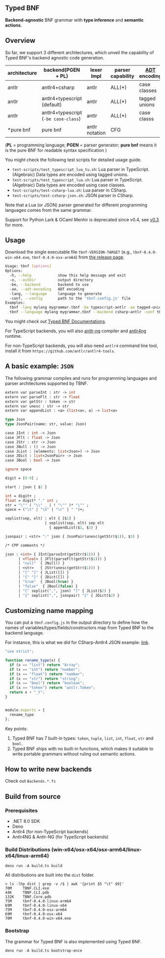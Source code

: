 ## Typed BNF

**Backend-agnostic** BNF grammar with **type inference** and **semantic actions**.

## Overview

So far, we support 3 different architectures, which unveil the capability of Typed BNF's backend agnostic code generation.

| architecture   | backend(PGEN + PL)   | lexer Impl  | parser capability  | [ADT](https://en.wikipedia.org/wiki/Algebraic_data_type) encoding  |
|---|---|---|---|---|
| antlr  | antlr4+csharp  | antlr  | ALL(*)   | case classes |
| antlr     | antlr4+typescript (default) | antlr | ALL(*) | tagged unions |
| antlr     | antlr4+typescript (`-be case-class`) | antlr | ALL(*) | case classs |
| \*pure bnf     | pure bnf | antlr notation | CFG |  |

(**PL** = programming language; **PGEN** = parser generator; **pure bnf** means it is the pure BNF for readable syntax specification )

You might check the following test scripts for detailed usage guide.
- `test-scripts/test_typescript_lua_tu.sh`: Lua parser in TypeScript. (Algebraic) Data types are encoded using tagged unions.
- `test-scripts/test_typescript_lua.sh`: Lua parser in TypeScript. (Algebraic) Data types are encoded using case classes.
- `test-scripts/test-csharp-lua.sh`: Lua parser in CSharp.
- `test-scripts/test-csharp-json.sh`: JSON parser in CSharp.

Note that a Lua (or JSON) parser generated for different programming languages comes from the same grammar.

Support for Python Lark & OCaml Menhir is deprecated since v0.4, see [v0.3](https://github.com/thautwarm/Typed-BNF/tree/v0.3) for more.

## Usage

Download the single executable file `tbnf-VERSION-TARGET` (e.g., `tbnf-0.4.0-win-x64.exe`, `tbnf-0.4.0-osx-arm64`) from [the release page](https://github.com/thautwarm/Typed-BNF/releases).

```bash
Usage: tbnf [options]
Options:
  -h, --help            show this help message and exit
  -o, --outDir          output directory
  -be, --backend        backend to use
  -ae, --adt-encoding   ADT encoding
  -lang, --language     language to generate
  -conf, --config       path to the 'tbnf.config.js' file
Examples:
  tbnf -lang mylang mygrammar.tbnf -be typescript-antlr -ae tagged-union
  tbnf --language mylang mygrammar.tbnf --backend csharp-antlr -conf tbnf.config.js
```

You might check out [Typed BNF Documentations](https://github.com/thautwarm/Typed-BNF/blob/main/documentations.md).

For TypeScript backends, you will also [antlr-ng](https://github.com/mike-lischke/antlr-ng) compiler and [antlr4ng](https://github.com/mike-lischke/antlr4ng) runtime.

For non-TypeScript backends, you will also need `antlr4` command line tool, install it from `https://github.com/antlr/antlr4-tools`.

## A basic example: `JSON`

The following grammar compiles and runs for programming languages and parser architectures supported by TBNF.

```ocaml
extern var parseInt : str -> int
extern var parseFlt : str -> float
extern var getStr : token -> str
extern var unesc : str -> str
extern var appendList : <a> (list<a>, a) -> list<a>

type Json
type JsonPair(name: str, value: Json)

case JInt : int -> Json
case JFlt : float -> Json
case JStr : str -> Json
case JNull : () -> Json
case JList : (elements: list<Json>) -> Json
case JDict : list<JsonPair> -> Json
case JBool : bool -> Json

ignore space

digit = [0-9] ;

start : json { $1 }

int = digit+ ;
float = digit* "." int ;
str = "\"" ( "\\" _ | ! "\"" )* "\"" ;
space = ("\t" | "\n" | "\r" | " ")+;

seplist(sep, elt) : elt { [$1] }
                  | seplist(sep, elt) sep elt
                    { appendList($1, $3) }

jsonpair : <str> ":" json { JsonPair(unesc(getStr($1)), $3) }

/* CPP comments */

json : <int> { JInt(parseInt(getStr($1))) }
      | <float> { JFlt(parseFlt(getStr($1))) }
      | "null"  { JNull() }
      | <str>   { JStr(unesc(getStr($1))) }
      | "[" "]" { JList([]) }
      | "{" "}" { JDict([]) }
      | "true"  { JBool(true) }
      | "false"  { JBool(false) }
      | "[" seplist(",", json) "]" { JList($2) }
      | "{" seplist(",", jsonpair) "}" { JDict($2) }
```

## Customizing name mapping

You can put a `tbnf.config.js` in the output directory to define how the names of variables/types/fields/constructors map from Typed BNF to the backend language.

For instance, this is what we did for CSharp-Antlr4 JSON example: [link](https://github.com/thautwarm/Typed-BNF/blob/main/runtests/typescript_lua_tu/src/tbnf.config.js).

```javascript
"use strict";

function rename_type(x) {
  if (x == "list") return "Array";
  if (x == "int") return "number";
  if (x == "float") return "number";
  if (x == "str") return "string";
  if (x == "bool") return "boolean";
  if (x == "token") return "antlr.Token";
  return x + "_t";
}


module.exports = {
  rename_type
};
```

Key points:

1. Typed BNF has 7 built-in types: `token`, `tuple`, `list`, `int`, `float`, `str` and `bool`.
2. Typed BNF ships with no built-in functions, which makes it suitable to write portable grammars without ruling out semantic actions.

<!-- P.S: Unlike other backends, the OCaml-Menhir backend requires some manual works and is tedious in this sense. It requires user to explicitly specify the module-qualified type of the `start` rule, which can be solved by adding a config variable `start_rule_qualified_type` in `tbnf.config.js`. Besides, you must map the type `token` to `tbnf_token`.

This is [the config for our example OCaml json parser](https://github.com/thautwarm/Typed-BNF/blob/master/runtests/ocaml_simple_json/tbnf.config.js):

```javascript
start_rule_qualified_type = "Simple_json_construct.json"

...
``` -->

## How to write new backends

Check out `Backends.*.fs`

## Build from source

### Prerequisites

- .NET 8.0 SDK
- Deno
- Antlr4 (for non-TypeScript backends)
- Antlr4NG & Antlr-NG (for TypeScript backends)

### Build Distributions (win-x64/osx-x64/osx-arm64/linux-x64/linux-arm64)

```
deno run -A build.ts build
```

All distributions are built into the `dist` folder.

```
> ls -lhp dist | grep -v /$ | awk '{print $5 "\t" $9}'
70M     TBNF.CLI.exe
44K     TBNF.CLI.pdb
132K    TBNF.Core.pdb
75M     tbnf-0.4.0-linux-arm64
69M     tbnf-0.4.0-linux-x64
75M     tbnf-0.4.0-osx-arm64
69M     tbnf-0.4.0-osx-x64
70M     tbnf-0.4.0-win-x64.exe
```

### Bootstrap

The grammar for Typed BNF is also implemented using Typed BNF.

```
deno run -A build.ts bootstrap-once
```
